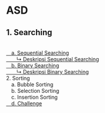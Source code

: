 # ASD
<h2>1. Searching</h2><br>
<a href="sequential searching.c">&emsp;a. Sequential Searching</a><br>
<a href="deskripsi sequential">&emsp;&emsp;↳ Deskripsi Sequential Searching</a><br>
<a href="https://github.com/desyderian/ASD/blob/main/searching/binary%20searching.c">&emsp;b. Binary Searching</a><br>
<a href="deskripsi binary">&emsp;&emsp;↳ Deskripsi Binary Searching </a><br>
<a>2. Sorting</a><br>
<a>&emsp;a. Bubble Sorting</a><br>
<a>&emsp;b. Selection Sorting</a><br>
<a>&emsp;c. Insertion Sorting</a><br>
<a href="https://github.com/desyderian/ASD/blob/main/sorting/challenge.c">&emsp;d. Challenge</a><br>
